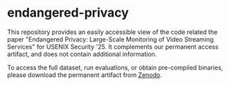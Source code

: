 # endangered-privacy

This repository provides an easily accessible view of the code related the paper "Endangered Privacy: Large-Scale Monitoring of Video Streaming Services" for USENIX Security '25. It complements our permanent access artifact, and does not contain additional information.

To access the full dataset, run evaluations, or obtain pre-compiled binaries, please download the permanent artifact from [Zenodo](https://doi.org/10.5281/zenodo.14676526).

